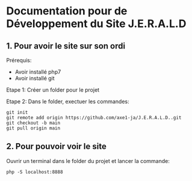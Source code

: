 # Documentation pour de Développement du Site J.E.R.A.L.D

## 1. Pour avoir le site sur son ordi

Prérequis:
- Avoir installé php7
- Avoir installé git

Etape 1: Créer un folder pour le projet

Etape 2: Dans le folder, exectuer les commandes:
```
git init
git remote add origin https://github.com/axe1-ja/J.E.R.A.L.D..git
git checkout -b main
git pull origin main
```

## 2. Pour pouvoir voir le site

Ouvrir un terminal dans le folder du projet et lancer la commande:
```
php -S localhost:8888
```

